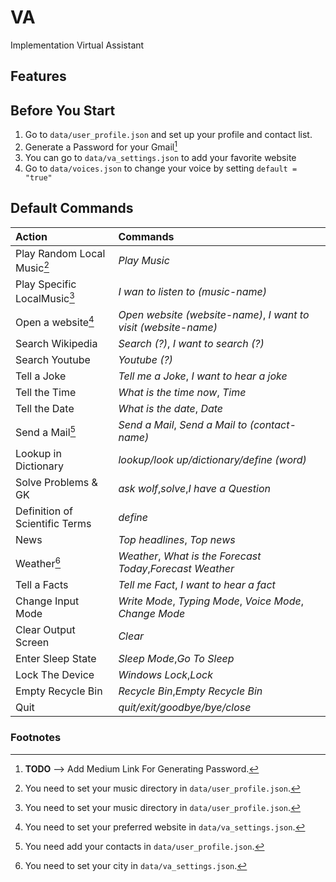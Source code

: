# VA
 Implementation Virtual Assistant
 
## Features

## Before You Start
1. Go to `data/user_profile.json` and set up your profile and contact list.
2. Generate a Password for your Gmail[^5]
3. You can go to `data/va_settings.json` to add your favorite website
4. Go to `data/voices.json` to change your voice by setting `default = "true"`

## Default Commands
| Action                         | Commands                                                        |
| :----------------------------- | :-------------------------------------------------------------- |
| Play Random Local Music[^1]    | *Play Music*                                                    |
| Play Specific LocalMusic[^1]   | *I wan to listen to (music-name)*                               |
| Open a website[^2]             | *Open website (website-name)*, *I want to visit (website-name)* |
| Search Wikipedia               | *Search (?)*, *I want to search (?)*                            |
| Search Youtube                 | *Youtube (?)*                                                   |
| Tell a Joke                    | *Tell me a Joke*, *I want to hear a joke*                       |
| Tell the Time                  | *What is the time now*, *Time*                                  |
| Tell the Date                  | *What is the date*, *Date*                                      |
| Send a Mail[^3]                | *Send a Mail*, *Send a Mail to (contact-name)*                  |
| Lookup in Dictionary           | *lookup/look up/dictionary/define (word)*                       |
| Solve Problems & GK            | *ask wolf*,*solve*,*I have a Question*                          |
| Definition of Scientific Terms | *define*                                                        |
| News                           | *Top headlines*, *Top news*                                     |
| Weather[^4]                    | *Weather*, *What is the Forecast Today*,*Forecast Weather*      |
| Tell a Facts                   | *Tell me Fact*, *I want to hear a fact*                         |
| Change Input Mode              | *Write Mode*, *Typing Mode*, *Voice Mode*, *Change Mode*        |
| Clear Output Screen            | *Clear*                                                         |
| Enter Sleep State              | *Sleep Mode*,*Go To Sleep*                                      |
| Lock The Device                | *Windows Lock*,*Lock*                                           |
| Empty Recycle Bin              | *Recycle Bin*,*Empty Recycle Bin*                               |
| Quit                           | *quit/exit/goodbye/bye/close*                                   |


### Footnotes
[^1]: You need to set your music directory in `data/user_profile.json`.
[^2]: You need to set your preferred website in `data/va_settings.json`.
[^3]: You need add your contacts in `data/user_profile.json`.
[^4]: You need to set your city in `data/va_settings.json`.
[^5]: **TODO** --> Add Medium Link For Generating Password.   